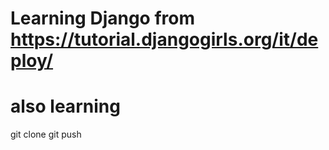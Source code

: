 # Learning Django from https://tutorial.djangogirls.org/it/deploy/
# also learning
git clone
git push
